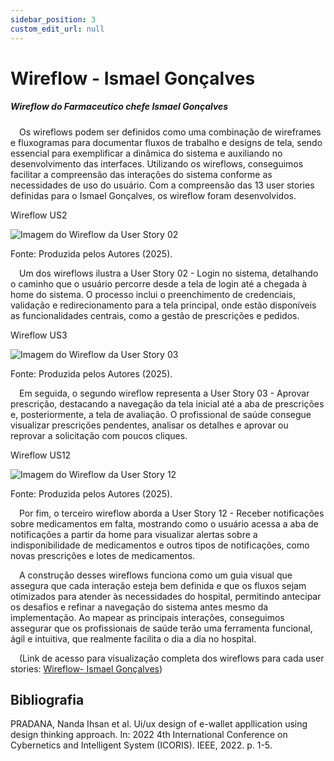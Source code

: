 ```yaml
---
sidebar_position: 3
custom_edit_url: null
---
```


# Wireflow - Ismael Gonçalves

##### Wireflow do Farmaceutico chefe Ismael Gonçalves

&emsp;Os wireflows podem ser definidos como uma combinação de wireframes e fluxogramas para documentar fluxos de trabalho e designs de tela, sendo essencial para exemplificar a dinâmica do sistema e auxiliando no desenvolvimento das interfaces. Utilizando os wireflows, conseguimos facilitar a compreensão das interações do sistema conforme as necessidades de uso do usuário. Com a compreensão das 13 user stories definidas para o Ismael Gonçalves, os wireflow foram desenvolvidos.

<p style={{textAlign: 'center'}}>Wireflow US2 </p>
<div style={{margin: 25}}>
    <div style={{textAlign: 'center'}}>
        <img src={require("../../../../../media/wireflow/WireflowFarmaceutico2.png").default} style={{width: 800}} alt="Imagem do Wireflow da User Story 02" />
        <br />
    </div>
</div>
<p style={{textAlign: 'center'}}>Fonte: Produzida pelos Autores (2025). </p>

&emsp;Um dos wireflows ilustra a User Story 02 - Login no sistema, detalhando o caminho que o usuário percorre desde a tela de login até a chegada à home do sistema. O processo inclui o preenchimento de credenciais, validação e redirecionamento para a tela principal, onde estão disponíveis as funcionalidades centrais, como a gestão de prescrições e pedidos. 

<p style={{textAlign: 'center'}}>Wireflow US3 </p>
<div style={{margin: 25}}>
    <div style={{textAlign: 'center'}}>
        <img src={require("../../../../../media/wireflow/WireflowFarmaceutico3.png").default} style={{width: 800}} alt="Imagem do Wireflow da User Story 03" />
        <br />
    </div>
</div>
<p style={{textAlign: 'center'}}>Fonte: Produzida pelos Autores (2025). </p>

&emsp;Em seguida, o segundo wireflow representa a User Story 03 - Aprovar prescrição, destacando a navegação da tela inicial até a aba de prescrições e, posteriormente, a tela de avaliação. O profissional de saúde consegue visualizar prescrições pendentes, analisar os detalhes e aprovar ou reprovar a solicitação com poucos cliques. 

<p style={{textAlign: 'center'}}>Wireflow US12 </p>
<div style={{margin: 25}}>
    <div style={{textAlign: 'center'}}>
        <img src={require("../../../../../media/wireflow/WireflowFarmaceutico12.png").default} style={{width: 800}} alt="Imagem do Wireflow da User Story 12" />
        <br />
    </div>
</div>
<p style={{textAlign: 'center'}}>Fonte: Produzida pelos Autores (2025). </p>

&emsp;Por fim, o terceiro wireflow aborda a User Story 12 - Receber notificações sobre medicamentos em falta, mostrando como o usuário acessa a aba de notificações a partir da home para visualizar alertas sobre a indisponibilidade de medicamentos e outros tipos de notificações, como novas prescrições e lotes de medicamentos.

&emsp;A construção desses wireflows funciona como um guia visual que assegura que cada interação esteja bem definida e que os fluxos sejam otimizados para atender às necessidades do hospital, permitindo antecipar os desafios e refinar a navegação do sistema antes mesmo da implementação. Ao mapear as principais interações, conseguimos assegurar que os profissionais de saúde terão uma ferramenta funcional, ágil e intuitiva, que realmente facilita o dia a dia no hospital.

&emsp;(Link de acesso para visualização completa dos wireflows para cada user stories: [Wireflow- Ismael Gonçalves](https://www.figma.com/design/gThbVne91wSJ4elePbQgQ4/Wireframa-NDC?node-id=78-122&p=f&t=5DieqV5tRO8ZjN3h-0))


## Bibliografia

PRADANA, Nanda Ihsan et al. Ui/ux design of e-wallet appllication using design thinking approach. In: 2022 4th International Conference on Cybernetics and Intelligent System (ICORIS). IEEE, 2022. p. 1-5.
